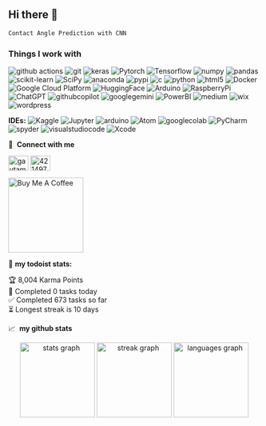## Hi there 👋

<!--
**ZeinabMoayeri/ZeinabMoayeri** is a ✨ _special_ ✨ repository because its `README.md` (this file) appears on your GitHub profile.

for freelance work? do reach, [email](mailto:z.moayeri.k@gmail.com) :)

📊 **this week i spent my time on:**
<!--START_SECTION:waka-->

```txt
Contact Angle Prediction with CNN
```
<h3>Things I work with</h3>
<p>
  <img alt="github actions" src="https://img.shields.io/badge/-Github_Actions-2088FF?style=flat-square&logo=github-actions&logoColor=white" />
  <img alt="git" src="https://img.shields.io/badge/-Git-F05032?style=flat-square&logo=git&logoColor=white" />
  <img alt="keras" src="https://img.shields.io/badge/Keras-FF0000?style=flat-square&logo=keras&logoColor=white" />
  <img alt="Pytorch" src="https://img.shields.io/badge/PyTorch-EE4C2C?style=flat-square&logo=pytorch&logoColor=white" />
  <img alt="Tensorflow" src="https://img.shields.io/badge/TensorFlow-FF6F00?style=flat-square&logo=tensorflow&logoColor=white" />
  <img alt="numpy" src="https://img.shields.io/badge/Numpy-777BB4?style=flat-square&logo=numpy&logoColor=white" />
  <img alt="pandas" src="https://img.shields.io/badge/Pandas-2C2D72?style=flat-square&logo=pandas&logoColor=white" />
  <img alt="scikit-learn" src="https://img.shields.io/badge/scikit_learn-F7931E?style=flat-square&logo=scikit-learn&logoColor=white" />
  <img alt="SciPy" src="https://img.shields.io/badge/SciPy-654FF0?style=flat-square&logo=SciPy&logoColor=white" />
  <img alt="anaconda" src="https://img.shields.io/badge/conda-342B029.svg?style=flat-square&logo=anaconda&logoColor=white" />
  <img alt="pypi" src="https://img.shields.io/badge/pypi-3775A9?style=flat-square&logo=pypi&logoColor=white" />
  <img alt="c" src="https://img.shields.io/badge/C-00599C?style=flat-square&logo=c&logoColor=white" />
  <img alt="python" src="https://img.shields.io/badge/Python-FFD43B?style=flat-square&logo=python&logoColor=white" />
  <img alt="html5" src="https://img.shields.io/badge/HTML5-E34F26?style=flat-square&logo=html5&logoColor=white" />
  <img alt="Docker" src="https://img.shields.io/badge/-Docker-46a2f1?style=flat-square&logo=docker&logoColor=white" />
  <img alt="Google Cloud Platform" src="https://img.shields.io/badge/-Google_Cloud_Platform-1a73e8?style=flat-square&logo=google-cloud&logoColor=white" />
  <img alt="HuggingFace" src="https://img.shields.io/badge/-HuggingFace-FDEE21?style=flat-square&logo=HuggingFace&logoColor=black" />
  <img alt="Arduino" src="https://img.shields.io/badge/Arduino-00979D?style=flat-square&logo=Arduino&logoColor=white" />
  <img alt="RaspberryPi" src="https://img.shields.io/badge/Raspberry%20Pi-A22846?style=flat-square&logo=Raspberry%20Pi&logoColor=white" />
  <img alt="ChatGPT" src="https://img.shields.io/badge/ChatGPT-74aa9c?style=flat-square&logo=openai&logoColor=white" />
  <img alt="githubcopilot" src="https://img.shields.io/badge/github%20copilot-000000?style=flat-square&logo=githubcopilot&logoColor=white" />
  <img alt="googlegemini" src="https://img.shields.io/badge/Google%20Gemini-8E75B2?style=flat-square&logo=googlegemini&logoColor=white" />
  <img alt="PowerBI" src="https://img.shields.io/badge/PowerBI-F2C811?style=flat-square&logo=Power%20BI&logoColor=white" />
  <img alt="medium" src="https://img.shields.io/badge/Medium-12100E2?style=flat-square&logo=medium&logoColor=white" />
  <img alt="wix" src="https://img.shields.io/badge/Wix-000?style=flat-square&logo=wix&logoColor=white" />
  <img alt="wordpress" src="https://img.shields.io/badge/Wordpress-21759B?style=flat-square&logo=wordpress&logoColor=white" />

 **IDEs:**
  <img alt="Kaggle" src="https://img.shields.io/badge/Kaggle-20BEFF?style=flat-square&logo=Kaggle&logoColor=white" />
  <img alt="Jupyter" src="https://img.shields.io/badge/Jupyter-F37626.svg?style=flat-square&logo=Jupyter&logoColor=white" />
  <img alt="arduino" src="https://img.shields.io/badge/Arduino_IDE-00979D?style=flat-square&logo=arduino&logoColor=white" />
  <img alt="Atom" src="https://img.shields.io/badge/Atom-66595C?style=flat-square&logo=Atom&logoColor=white" />
  <img alt="googlecolab" src="https://img.shields.io/badge/Colab-F9AB00?style=flat-square&logo=googlecolab&logoColor=white" />
  <img alt="PyCharm" src="https://img.shields.io/badge/PyCharm-000000.svg?style=flat-square&logo=PyCharm&logoColor=white" />
  <img alt="spyder" src="https://img.shields.io/badge/Spyder%20Ide-FF0000?style=flat-square&logo=spyder&logoColor=white" />
  <img alt="visualstudiocode" src="https://img.shields.io/badge/Visual_Studio_Code-0078D4?style=flat-square&logo=visual%20studio%20code&logoColor=white" />
  <img alt="Xcode" src="https://img.shields.io/badge/Xcode-007ACC?style=flat-square&logo=Xcode&logoColor=white" /> 

<!--END_SECTION:waka-->


🔗 &nbsp;**Connect with me**
<p align="left">
<a href="https://www.linkedin.com/in/zeinab-moayeri/" target="blank"><img align="center" src="https://raw.githubusercontent.com/rahuldkjain/github-profile-readme-generator/master/src/images/icons/Social/linked-in-alt.svg" alt="gautamkrishnar" height="30" width="40" /></a>
<a href="https://stackoverflow.com/users/19437319" target="blank"><img align="center" src="https://raw.githubusercontent.com/rahuldkjain/github-profile-readme-generator/master/src/images/icons/Social/stack-overflow.svg" alt="4214976" height="30" width="40" /></a>

  
  <a href="https://www.buymeacoffee.com/abhisheknaiidu" target="_blank"><img src="https://cdn.buymeacoffee.com/buttons/v2/default-red.png" alt="Buy Me A Coffee" width="150" ></a>

🚧 **my todoist stats:**
<!-- TODO-IST:START -->
🏆  8,004 Karma Points           
🌸  Completed 0 tasks today           
✅  Completed 673 tasks so far           
⏳  Longest streak is 10 days
<!-- TODO-IST:END -->


📈 &nbsp;**my github stats**
<div align="center">
  <img src="https://github-readme-stats.vercel.app/api?username=ZeinabMoayeri&hide_title=false&hide_rank=false&show_icons=true&include_all_commits=true&count_private=true&disable_animations=false&theme=gotham&locale=en&hide_border=false" height="150" alt="stats graph"  />
  <img src="https://streak-stats.demolab.com?user=ZeinabMoayeri&locale=en&mode=daily&theme=gotham&hide_border=false&border_radius=5" height="150" alt="streak graph"  />
  <img src="https://github-readme-stats.vercel.app/api/top-langs?username=ZeinabMoayeri&locale=en&hide_title=false&layout=compact&card_width=320&langs_count=5&theme=gotham&hide_border=false" height="150" alt="languages graph"  />
</div>




